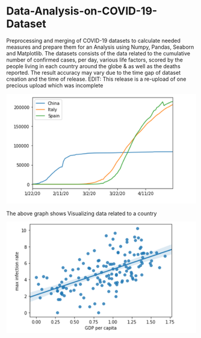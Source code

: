 # Data-Analysis-on-COVID-19-Dataset
Preprocessing and merging of COVID-19 datasets to calculate needed measures and prepare them for an Analysis using Numpy, Pandas, Seaborn and Matplotlib. The datasets consists of the data related to the cumulative number of confirmed cases, per day, various life factors, scored by the people living in each country around the globe & as well as the deaths reported. The result accuracy may vary due to the time gap of dataset creation and the time of release.
EDIT: This release is a re-upload of one precious upload which was incomplete

![](images/visualizing%20data.PNG)

The above graph shows Visualizing data related to a country 





![](images/GDPVsMAX.PNG)


